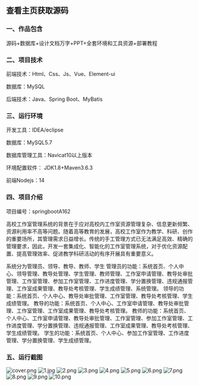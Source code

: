  
## 查看主页获取源码


### 一、作品包含

源码+数据库+设计文档万字+PPT+全套环境和工具资源+部署教程

### 二、项目技术

前端技术：Html、Css、Js、Vue、Element-ui

数据库：MySQL

后端技术：Java、Spring Boot、MyBatis

  

### 三、运行环境

开发工具：IDEA/eclipse

数据库：MySQL5.7

数据库管理工具：Navicat10以上版本

环境配置软件： JDK1.8+Maven3.6.3

前端Nodejs：14


### 四、项目介绍
项目编号：springbootA162

高校工作室管理系统的背景在于应对高校内工作室资源管理复杂、信息更新频繁、资源利用率不高等问题。随着高等教育的发展，高校工作室作为教学、科研、创作的重要场所，其管理需求日益增长。传统的手工管理方式已无法满足高效、精确的管理要求，因此，开发一套集成化、智能化的工作室管理系统，对于优化资源配置、提高管理效率、促进教学科研活动的有序开展具有重要意义。

系统分为管理员、领导、教导、教师、学生
管理员的功能：系统首页、个人中心、领导管理、教导处管理、学生管理、教师管理、工作室申请管理、教导处审批管理、工作室管理、参加工作室管理、工作进度管理、学分置换管理、违规通报管理、工作室成果管理、教导处考核管理、学生成绩管理、系统管理。
领导的功能：系统首页、个人中心、教导处审批管理、工作室管理、教导处考核管理、学生成绩管理。
教导的功能：系统首页、个人中心、工作室申请管理、教导处审批管理、工作室管理、工作室成果管理、教导处考核管理。
教师的功能：系统首页、个人中心、工作室申请管理、教导处审批管理、工作室管理、参加工作室管理、工作进度管理、学分置换管理、违规通报管理、工作室成果管理、教导处考核管理、学生成绩管理。
学生的功能：系统首页、个人中心、参加工作室管理、工作进度管理、学分置换管理、学生成绩管理。

### 五、运行截图

![cover.png](./cover.png)
![1.jpg](./1.jpg)
![2.png](./2.png)
![3.png](./3.png)
![4.png](./4.png)
![5.png](./5.png)
![6.png](./6.png)
![7.png](./7.png)
![8.png](./8.png)
![9.png](./9.png)
![10.png](./10.png)




  

